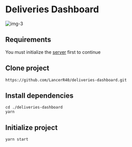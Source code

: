 # Deliveries Dashboard

![img-3](https://user-images.githubusercontent.com/77751686/189791554-0ea884c5-a480-4c0a-9a80-554ed0e57e76.png)

## Requirements
You must initialize the [server](https://github.com/LancerR40/deliveries-back) first to continue

## Clone project

```
https://github.com/LancerR40/deliveries-dashboard.git
```

## Install dependencies

```
cd ./deliveries-dashboard
yarn
```

## Initialize project

```
yarn start
```
